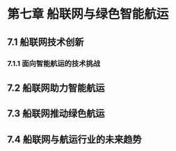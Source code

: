 # 第七章 船联网与绿色智能航运

## 7.1 船联网技术创新

### 7.1.1 面向智能航运的技术挑战

## 7.2 船联网助力智能航运

## 7.3 船联网推动绿色航运

## 7.4 船联网与航运行业的未来趋势
